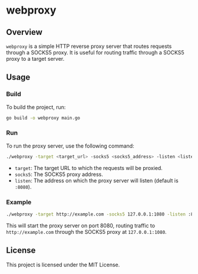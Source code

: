 # webproxy

## Overview

`webproxy` is a simple HTTP reverse proxy server that routes requests through a SOCKS5 proxy. It is useful for routing traffic through a SOCKS5 proxy to a target server.

## Usage

### Build

To build the project, run:

```sh
go build -o webproxy main.go
```

### Run

To run the proxy server, use the following command:

```sh
./webproxy -target <target_url> -socks5 <socks5_address> -listen <listen_address>
```

- `target`: The target URL to which the requests will be proxied.
- `socks5`: The SOCKS5 proxy address.
- `listen`: The address on which the proxy server will listen (default is `:8080`).

### Example

```sh
./webproxy -target http://example.com -socks5 127.0.0.1:1080 -listen :8080
```

This will start the proxy server on port 8080, routing traffic to `http://example.com` through the SOCKS5 proxy at `127.0.0.1:1080`.

## License

This project is licensed under the MIT License.

